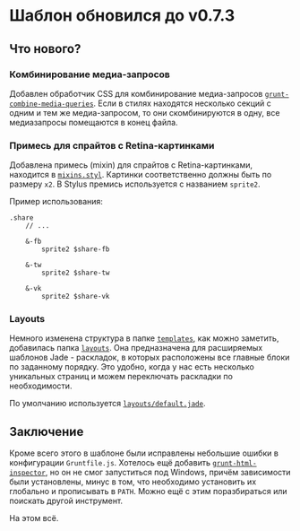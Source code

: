 # Шаблон обновился до v0.7.3

## Что нового?

### Комбинирование медиа-запросов

Добавлен обработчик CSS для комбинирование медиа-запросов [`grunt-combine-media-queries`](https://github.com/buildingblocks/grunt-combine-media-queries). Если в стилях находятся несколько секций с одним и тем же медиа-запросом, то они скомбинируются в одну, все медиазапросы помещаются в  конец файла.

### Примесь для спрайтов с Retina-картинками

Добавлена примесь (mixin) для спрайтов с Retina-картинками, находится в [`mixins.styl`](https://github.com/CSSSR/csssr-project-template/blob/master/app/styles/helpers/mixins.styl#L22). Картинки соответственно должны быть по размеру `x2`. В Stylus премись используется с названием `sprite2`.

Пример использования:
```stylus
.share
    // ...

    &-fb
        sprite2 $share-fb
    
    &-tw
        sprite2 $share-tw
    
    &-vk
        sprite2 $share-vk
```

### Layouts

Немного изменена структура в папке [`templates`](https://github.com/CSSSR/csssr-project-template/tree/master/app/templates), как можно заметить, добавилась папка
[`layouts`](https://github.com/CSSSR/csssr-project-template/tree/master/app/templates/layouts). Она предназначена для расширяемых шаблонов Jade - раскладок, в которых расположены все главные блоки по заданному порядку. Это удобно, когда у нас есть несколько уникальных страниц и можем переключать раскладки по необходимости.

По умолчанию используется [`layouts/default.jade`](https://github.com/CSSSR/csssr-project-template/blob/master/app/templates/layouts/default.jade).

## Заключение

Кроме всего этого в шаблоне были исправлены небольшие ошибки в конфигурации `Gruntfile.js`.
Хотелось ещё добавить [`grunt-html-inspector`](https://www.npmjs.org/package/grunt-html-inspector), но он не смог запуститься под Windows, причём зависимости были установлены, минус в том, что необходимо установить их глобально и прописывать в `PATH`. Можно ещё с этим поразбираться или поискать другой инструмент.

На этом всё.
